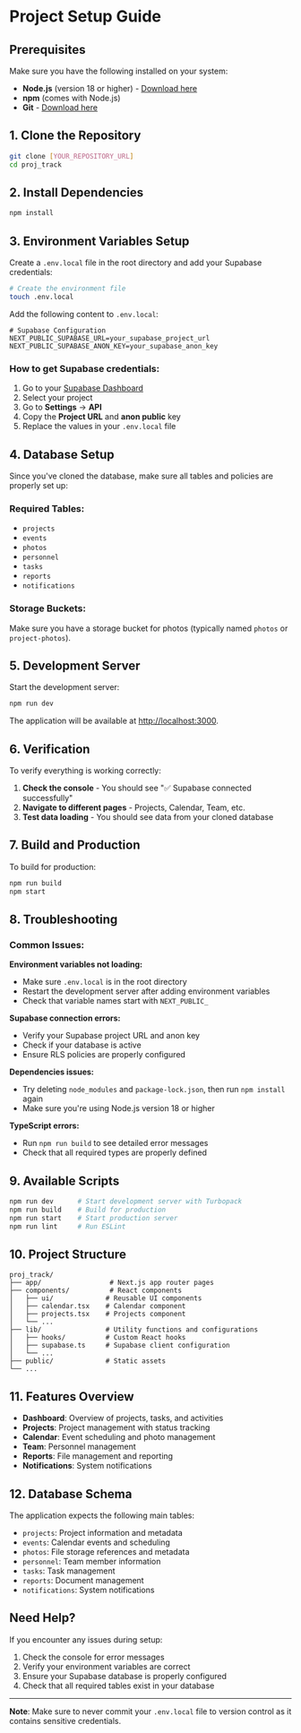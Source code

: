 # Project Setup Guide

## Prerequisites

Make sure you have the following installed on your system:

- **Node.js** (version 18 or higher) - [Download here](https://nodejs.org/)
- **npm** (comes with Node.js)
- **Git** - [Download here](https://git-scm.com/)

## 1. Clone the Repository

```bash
git clone [YOUR_REPOSITORY_URL]
cd proj_track
```

## 2. Install Dependencies

```bash
npm install
```

## 3. Environment Variables Setup

Create a `.env.local` file in the root directory and add your Supabase credentials:

```bash
# Create the environment file
touch .env.local
```

Add the following content to `.env.local`:

```env
# Supabase Configuration
NEXT_PUBLIC_SUPABASE_URL=your_supabase_project_url
NEXT_PUBLIC_SUPABASE_ANON_KEY=your_supabase_anon_key
```

### How to get Supabase credentials:

1. Go to your [Supabase Dashboard](https://supabase.com/dashboard)
2. Select your project
3. Go to **Settings** → **API**
4. Copy the **Project URL** and **anon public** key
5. Replace the values in your `.env.local` file

## 4. Database Setup

Since you've cloned the database, make sure all tables and policies are properly set up:

### Required Tables:
- `projects`
- `events`
- `photos`
- `personnel`
- `tasks`
- `reports`
- `notifications`

### Storage Buckets:
Make sure you have a storage bucket for photos (typically named `photos` or `project-photos`).

## 5. Development Server

Start the development server:

```bash
npm run dev
```

The application will be available at [http://localhost:3000](http://localhost:3000).

## 6. Verification

To verify everything is working correctly:

1. **Check the console** - You should see "✅ Supabase connected successfully"
2. **Navigate to different pages** - Projects, Calendar, Team, etc.
3. **Test data loading** - You should see data from your cloned database

## 7. Build and Production

To build for production:

```bash
npm run build
npm start
```

## 8. Troubleshooting

### Common Issues:

**Environment variables not loading:**
- Make sure `.env.local` is in the root directory
- Restart the development server after adding environment variables
- Check that variable names start with `NEXT_PUBLIC_`

**Supabase connection errors:**
- Verify your Supabase project URL and anon key
- Check if your database is active
- Ensure RLS policies are properly configured

**Dependencies issues:**
- Try deleting `node_modules` and `package-lock.json`, then run `npm install` again
- Make sure you're using Node.js version 18 or higher

**TypeScript errors:**
- Run `npm run build` to see detailed error messages
- Check that all required types are properly defined

## 9. Available Scripts

```bash
npm run dev      # Start development server with Turbopack
npm run build    # Build for production
npm run start    # Start production server
npm run lint     # Run ESLint
```

## 10. Project Structure

```
proj_track/
├── app/                 # Next.js app router pages
├── components/          # React components
│   ├── ui/             # Reusable UI components
│   ├── calendar.tsx    # Calendar component
│   ├── projects.tsx    # Projects component
│   └── ...
├── lib/                # Utility functions and configurations
│   ├── hooks/          # Custom React hooks
│   ├── supabase.ts     # Supabase client configuration
│   └── ...
├── public/             # Static assets
└── ...
```

## 11. Features Overview

- **Dashboard**: Overview of projects, tasks, and activities
- **Projects**: Project management with status tracking
- **Calendar**: Event scheduling and photo management
- **Team**: Personnel management
- **Reports**: File management and reporting
- **Notifications**: System notifications

## 12. Database Schema

The application expects the following main tables:
- `projects`: Project information and metadata
- `events`: Calendar events and scheduling
- `photos`: File storage references and metadata
- `personnel`: Team member information
- `tasks`: Task management
- `reports`: Document management
- `notifications`: System notifications

## Need Help?

If you encounter any issues during setup:

1. Check the console for error messages
2. Verify your environment variables are correct
3. Ensure your Supabase database is properly configured
4. Check that all required tables exist in your database

---

**Note**: Make sure to never commit your `.env.local` file to version control as it contains sensitive credentials.

